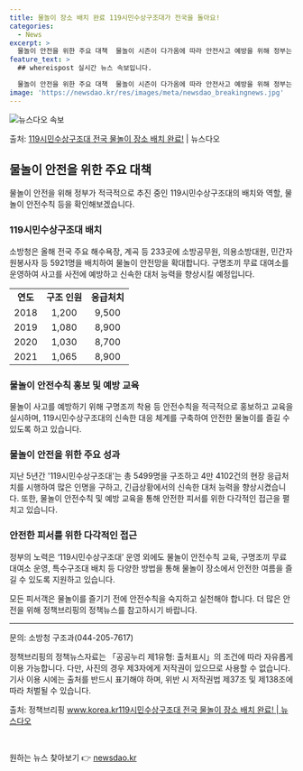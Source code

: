 ```yaml
---
title: 물놀이 장소 배치 완료 119시민수상구조대가 전국을 돌아요!
categories:
  - News
excerpt: >
  물놀이 안전을 위한 주요 대책  물놀이 시즌이 다가옴에 따라 안전사고 예방을 위해 정부는 다양한 대책을 마련…
feature_text: >
  ## whereispost 실시간 뉴스 속보입니다.

  물놀이 안전을 위한 주요 대책  물놀이 시즌이 다가옴에 따라 안전사고 예방을 위해 정부는 다양한 대책을 마련…
image: 'https://newsdao.kr/res/images/meta/newsdao_breakingnews.jpg'
---
```


![뉴스다오 속보](https://newsdao.kr/res/images/meta/newsdao_breakingnews.jpg)

<p>출처: <a href="https://newsdao.kr/4595" rel="dofollow">119시민수상구조대 전국 물놀이 장소 배치 완료!</a> | 뉴스다오</p>

<h2 data-ke-size="size26">물놀이 안전을 위한 주요 대책</h2>
<p data-ke-size="size16">물놀이 안전을 위해 정부가 적극적으로 추진 중인 119시민수상구조대의 배치와 역할, 물놀이 안전수칙 등을 확인해보겠습니다.</p>

<h3>119시민수상구조대 배치</h3>
<p data-ke-size="size16">소방청은 올해 전국 주요 해수욕장, 계곡 등 233곳에 소방공무원, 의용소방대원, 민간자원봉사자 등 5921명을 배치하여 물놀이 안전망을 확대합니다. 구명조끼 무료 대여소를 운영하여 사고를 사전에 예방하고 신속한 대처 능력을 향상시킬 예정입니다.</p>
<table>
  <tr>
    <td style="text-align: center; height: 17px;"><b>연도</b></td>
    <td style="text-align: center; height: 17px;"><b>구조 인원</b></td>
    <td style="text-align: center; height: 17px;"><b>응급처치</b></td>
  </tr>
  <tr>
    <td style="text-align: center; height: 17px;">2018</td>
    <td style="text-align: center; height: 17px;">1,200</td>
    <td style="text-align: center; height: 17px;">9,500</td>
  </tr>
  <tr>
    <td style="text-align: center; height: 17px;">2019</td>
    <td style="text-align: center; height: 17px;">1,080</td>
    <td style="text-align: center; height: 17px;">8,900</td>
  </tr>
  <tr>
    <td style="text-align: center; height: 17px;">2020</td>
    <td style="text-align: center; height: 17px;">1,030</td>
    <td style="text-align: center; height: 17px;">8,700</td>
  </tr>
  <tr>
    <td style="text-align: center; height: 17px;">2021</td>
    <td style="text-align: center; height: 17px;">1,065</td>
    <td style="text-align: center; height: 17px;">8,900</td>
  </tr>
</table>

<h3>물놀이 안전수칙 홍보 및 예방 교육</h3>
<p data-ke-size="size16">물놀이 사고를 예방하기 위해 구명조끼 착용 등 안전수칙을 적극적으로 홍보하고 교육을 실시하며, 119시민수상구조대의 신속한 대응 체계를 구축하여 안전한 물놀이를 즐길 수 있도록 하고 있습니다.</p>

<h3>물놀이 안전을 위한 주요 성과</h3>
<p data-ke-size="size16">지난 5년간 '119시민수상구조대'는 총 5499명을 구조하고 4만 4102건의 현장 응급처치를 시행하여 많은 인명을 구하고, 긴급상황에서의 신속한 대처 능력을 향상시켰습니다. 또한, 물놀이 안전수칙 및 예방 교육을 통해 안전한 피서를 위한 다각적인 접근을 펼치고 있습니다.</p>

<h3>안전한 피서를 위한 다각적인 접근</h3>
<p data-ke-size="size16">정부의 노력은 ‘119시민수상구조대’ 운영 외에도 물놀이 안전수칙 교육, 구명조끼 무료 대여소 운영, 특수구조대 배치 등 다양한 방법을 통해 물놀이 장소에서 안전한 여름을 즐길 수 있도록 지원하고 있습니다.</p>

<p data-ke-size="size16">모든 피서객은 물놀이를 즐기기 전에 안전수칙을 숙지하고 실천해야 합니다. 더 많은 안전을 위해 정책브리핑의 정책뉴스를 참고하시기 바랍니다.</p>

<hr>

<p data-ke-size="size16">문의: 소방청 구조과(044-205-7617)</p>
<p data-ke-size="size16">정책브리핑의 정책뉴스자료는 「공공누리 제1유형: 출처표시」의 조건에 따라 자유롭게 이용 가능합니다. 다만, 사진의 경우 제3자에게 저작권이 있으므로 사용할 수 없습니다. 기사 이용 시에는 출처를 반드시 표기해야 하며, 위반 시 저작권법 제37조 및 제138조에 따라 처벌될 수 있습니다.</p>
<p data-ke-size="size16">출처: 정책브리핑 <a href="https://newsdao.kr/4595">www.korea.kr119시민수상구조대 전국 물놀이 장소 배치 완료! | 뉴스다오</a></p>
<p data-ke-size="size16">&nbsp;</p> 

원하는 뉴스 찾아보기 👉 <a href="https://newsdao.kr" rel="dofollow">newsdao.kr</a>


